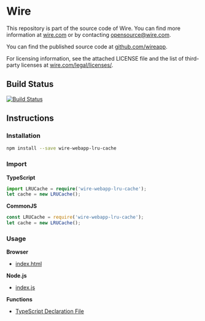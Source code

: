 # Wire

This repository is part of the source code of Wire. You can find more information at [wire.com](https://wire.com) or by contacting opensource@wire.com.

You can find the published source code at [github.com/wireapp](https://github.com/wireapp).

For licensing information, see the attached LICENSE file and the list of third-party licenses at [wire.com/legal/licenses/](https://wire.com/legal/licenses/).

## Build Status

[![Build Status](https://travis-ci.org/wireapp/wire-webapp-lru-cache.svg?branch=master)](https://travis-ci.org/wireapp/wire-webapp-lru-cache)

## Instructions

### Installation

```bash
npm install --save wire-webapp-lru-cache
```

### Import

**TypeScript**

```typescript
import LRUCache = require('wire-webapp-lru-cache');
let cache = new LRUCache();
```

**CommonJS**

```javascript
const LRUCache = require('wire-webapp-lru-cache');
let cache = new LRUCache();
```

### Usage

**Browser**

* [index.html](./dist/index.html)

**Node.js**

* [index.js](./dist/index.js)

**Functions**

* [TypeScript Declaration File](./dist/commonjs/LRUCache.d.ts)
